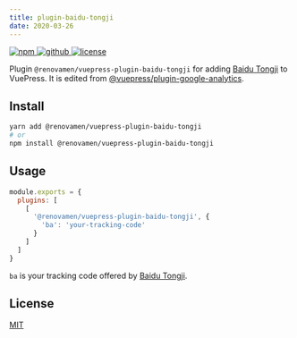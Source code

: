 ```yaml
---
title: plugin-baidu-tongji
date: 2020-03-26
---
```


<p>
  <a href="https://www.npmjs.com/package/@renovamen/vuepress-plugin-baidu-tongji" target="_blank">
    <img src="https://img.shields.io/npm/v/@renovamen/vuepress-plugin-baidu-tongji.svg?style=flat-square&logo=npm" style="display: inline; margin: 0" alt="npm">
  </a>
  <a href="https://github.com/Renovamen/vuepress-theme-gungnir/tree/v0/packages/plugins/baidu-tongji" target="_blank">
    <img src="https://img.shields.io/badge/GitHub-@renovamen/vuepress--plugin--baidu--tongji-26A2FF?style=flat-square&logo=github" style="display: inline; margin: 0" alt="github">
  </a>
  <a href="https://github.com/Renovamen/vuepress-theme-gungnir/blob/v0/packages/plugins/baidu-tongji/LICENSE" target="_blank">
    <img src="https://img.shields.io/badge/License-MIT-green?style=flat-square" style="display: inline; margin: 0" alt="license">
  </a>
</p>

Plugin `@renovamen/vuepress-plugin-baidu-tongji` for adding [Baidu Tongji](https://tongji.baidu.com/web/welcome/login) to VuePress. It is edited from [@vuepress/plugin-google-analytics](https://v1.vuepress.vuejs.org/plugin/official/plugin-google-analytics.html).


## Install

```bash
yarn add @renovamen/vuepress-plugin-baidu-tongji
# or
npm install @renovamen/vuepress-plugin-baidu-tongji
```


## Usage

```js
module.exports = {
  plugins: [
    [
      '@renovamen/vuepress-plugin-baidu-tongji', {
        'ba': 'your-tracking-code'
      }
    ]
  ]
}
```

`ba` is your tracking code offered by [Baidu Tongji](https://tongji.baidu.com/web/welcome/login).


## License

[MIT](https://github.com/Renovamen/vuepress-theme-gungnir/blob/v0/packages/plugins/baidu-tongji/LICENSE)
